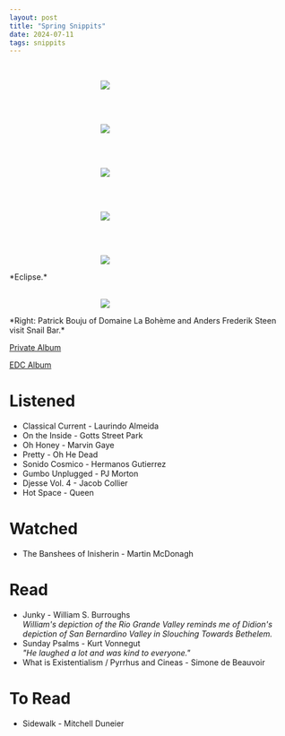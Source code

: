 ```yaml
---
layout: post
title: "Spring Snippits"
date: 2024-07-11
tags: snippits
---
```


<br>
<p align="center">
<img style="max-width: 1024px; margin: 0 0 0 -162px;" src="https://storage.googleapis.com/fkwang_blog_image_hosting/2024_07_10_spring_snippits/img1.jpg">
</p>
<br>

<br>
<p align="center">
<img style="max-width: 1024px; margin: 0 0 0 -162px;" src="https://storage.googleapis.com/fkwang_blog_image_hosting/2024_07_10_spring_snippits/img2.jpg">
</p>
<br>

<br>
<p align="center">
<img style="max-width: 1024px; margin: 0 0 0 -162px;" src="https://storage.googleapis.com/fkwang_blog_image_hosting/2024_07_10_spring_snippits/img3.jpg">
</p>
<br>

<br>
<p align="center">
<img style="max-width: 1024px; margin: 0 0 0 -162px;" src="https://storage.googleapis.com/fkwang_blog_image_hosting/2024_07_10_spring_snippits/img4.jpg">
</p>
<br>

<br>
<p align="center">
<img style="max-width: 1024px; margin: 0 0 0 -162px;" src="https://storage.googleapis.com/fkwang_blog_image_hosting/2024_07_10_spring_snippits/img5.jpg">
</p>
*Eclipse.*
<br>

<br>
<p align="center">
<img style="max-width: 1024px; margin: 0 0 0 -162px;" src="https://storage.googleapis.com/fkwang_blog_image_hosting/2024_07_10_spring_snippits/img6.jpg">
</p>
*Right: Patrick Bouju of Domaine La Bohème and Anders Frederik Steen visit Snail Bar.*
<br>

[Private Album](https://jstrieb.github.io/link-lock/#eyJ2IjoiMC4wLjEiLCJlIjoiSDVqWHltazhBTHNhR0EveXFFREN6L3M1VG90M0tzYVArODRIcGdpSnYxN25HT3pyNWZXZU5tZUxTbk80QjFxT0FuZmV1a2MyN01WdkJ3L0ZLR0hodnVBRUlEKzUxSVFaaUFnOEJhc042aTZ2RUdqdEtTaDFkallSZ3h1Ykh5SWRjdVcyK1E9PSIsInMiOiJlYStUOURBbVF5cTZlaHJESWt6UzNnPT0iLCJpIjoia0NvcWttbCtNQXEyRU1weCJ9)

[EDC Album](https://jstrieb.github.io/link-lock/#eyJ2IjoiMC4wLjEiLCJlIjoiN2NUY1Q1U09vUjYrOUt5N3RvZGQzbFhkckJEMXFyQ3RFRnJaR2lyZ254eWFqQkNNUEtVd2VUaFZaMkwrdzYza3FrMkJjOWp1eDZxdjFaSGJFNmpTNlQzYVV5U09YQWMvWHBFZlZOMzJPQzlWMjFBMVZjUmRpQXM5UEdnTlpidGQ4NkVGSXc9PSIsInMiOiJQNEx0Y0xFdUZ4M1ZWMjlIWEdqVnJRPT0iLCJpIjoiQ1lQVjA2RHA2THdDQTEzQyJ9)

# Listened

- Classical Current - Laurindo Almeida
- On the Inside - Gotts Street Park
- Oh Honey - Marvin Gaye
- Pretty - Oh He Dead
- Sonido Cosmico - Hermanos Gutierrez
- Gumbo Unplugged - PJ Morton
- Djesse Vol. 4 - Jacob Collier
- Hot Space - Queen

# Watched

- The Banshees of Inisherin - Martin McDonagh

# Read

- Junky - William S. Burroughs \
  *William's depiction of the Rio Grande Valley reminds me of Didion's depiction of San Bernardino Valley in Slouching Towards Bethelem.*
- Sunday Psalms - Kurt Vonnegut \
  *"He laughed a lot and was kind to everyone."*
- What is Existentialism / Pyrrhus and Cineas - Simone de Beauvoir

# To Read

- Sidewalk - Mitchell Duneier
